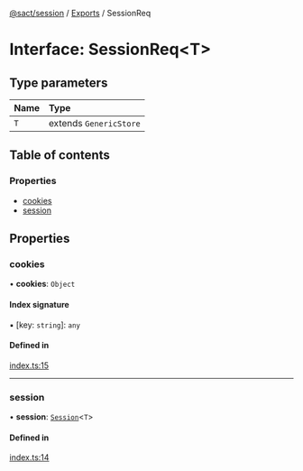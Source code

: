 [@sact/session](../README.md) / [Exports](../modules.md) / SessionReq

# Interface: SessionReq<T\>

## Type parameters

| Name | Type |
| :------ | :------ |
| `T` | extends `GenericStore` |

## Table of contents

### Properties

- [cookies](SessionReq.md#cookies)
- [session](SessionReq.md#session)

## Properties

### cookies

• **cookies**: `Object`

#### Index signature

▪ [key: `string`]: `any`

#### Defined in

[index.ts:15](https://github.com/mattiasewers/sact/blob/982c487/packages/session/src/index.ts#L15)

___

### session

• **session**: [`Session`](../classes/Session.md)<`T`\>

#### Defined in

[index.ts:14](https://github.com/mattiasewers/sact/blob/982c487/packages/session/src/index.ts#L14)

